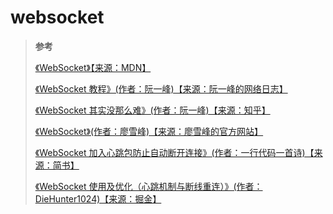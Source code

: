 # websocket

> **参考**
>
> [《WebSocket》【来源：MDN】](https://developer.mozilla.org/zh-CN/docs/Web/API/WebSocket)
>
> [《WebSocket 教程》(作者：阮一峰)【来源：阮一峰的网络日志】](http://www.ruanyifeng.com/blog/2017/05/websocket.html)
>
> [《WebSocket 其实没那么难》(作者：阮一峰)【来源：知乎】](https://zhuanlan.zhihu.com/p/74326818)
>
> [《WebSocket》(作者：廖雪峰)【来源：廖雪峰的官方网站】](https://www.liaoxuefeng.com/wiki/1022910821149312/1103303693824096)
>
> [《WebSocket 加入心跳包防止自动断开连接》(作者：一行代码一首诗)【来源：简书】](https://www.jianshu.com/p/1141dcf6de3e)
>
> [《WebSocket 使用及优化（心跳机制与断线重连）》(作者：DieHunter1024)【来源：掘金】](https://juejin.cn/post/6945057379834675230)
